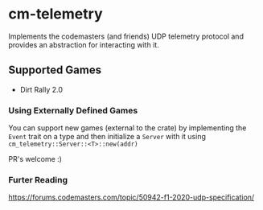 # cm-telemetry

Implements the codemasters (and friends) UDP telemetry protocol
and provides an abstraction for interacting with it.

## Supported Games

- Dirt Rally 2.0

### Using Externally Defined Games

You can support new games (external to the crate) by implementing the `Event` trait on a type
and then initialize a `Server` with it using `cm_telemetry::Server::<T>::new(addr)`

PR's welcome :)

### Furter Reading

https://forums.codemasters.com/topic/50942-f1-2020-udp-specification/
